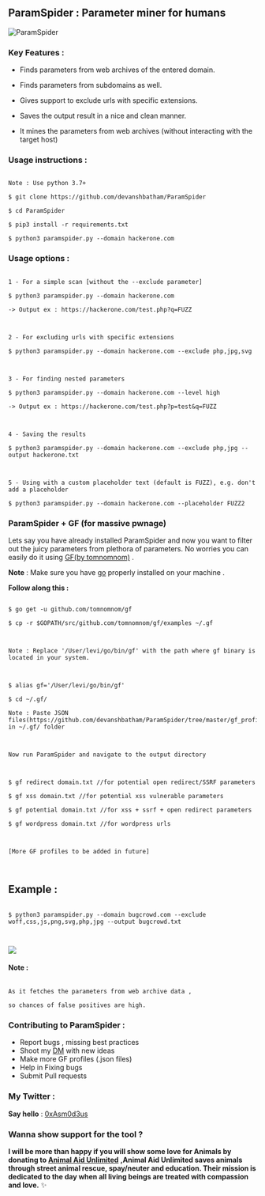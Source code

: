 
  

## ParamSpider : Parameter miner for humans

![ParamSpider](https://raw.githubusercontent.com/devanshbatham/ParamSpider/master/static/banner.PNG)

### Key Features :

  

- Finds parameters from web archives of the entered domain.

- Finds parameters from subdomains as well.

- Gives support to exclude urls with specific extensions.

- Saves the output result in a nice and clean manner.

- It mines the parameters from web archives (without interacting with the target host)

  

### Usage instructions :

```

Note : Use python 3.7+

$ git clone https://github.com/devanshbatham/ParamSpider

$ cd ParamSpider

$ pip3 install -r requirements.txt

$ python3 paramspider.py --domain hackerone.com

```

  

### Usage options :

```

1 - For a simple scan [without the --exclude parameter]

$ python3 paramspider.py --domain hackerone.com

-> Output ex : https://hackerone.com/test.php?q=FUZZ

  

2 - For excluding urls with specific extensions

$ python3 paramspider.py --domain hackerone.com --exclude php,jpg,svg

  

3 - For finding nested parameters

$ python3 paramspider.py --domain hackerone.com --level high

-> Output ex : https://hackerone.com/test.php?p=test&q=FUZZ

  

4 - Saving the results

$ python3 paramspider.py --domain hackerone.com --exclude php,jpg --output hackerone.txt

  

5 - Using with a custom placeholder text (default is FUZZ), e.g. don't add a placeholder

$ python3 paramspider.py --domain hackerone.com --placeholder FUZZ2

```

### ParamSpider + GF (for massive pwnage)

  

Lets say you have already installed ParamSpider and now you want to filter out the juicy parameters from plethora of parameters. No worries you can easily do it using [GF(by tomnomnom)](https://github.com/tomnomnom/gf) .

  

**Note** : Make sure you have [go](https://golang.org/doc/install) properly installed on your machine .

  

**Follow along this :**

```

$ go get -u github.com/tomnomnom/gf

$ cp -r $GOPATH/src/github.com/tomnomnom/gf/examples ~/.gf

  

Note : Replace '/User/levi/go/bin/gf' with the path where gf binary is located in your system.

  

$ alias gf='/User/levi/go/bin/gf'

$ cd ~/.gf/

Note : Paste JSON files(https://github.com/devanshbatham/ParamSpider/tree/master/gf_profiles) in ~/.gf/ folder

  

Now run ParamSpider and navigate to the output directory

  

$ gf redirect domain.txt //for potential open redirect/SSRF parameters

$ gf xss domain.txt //for potential xss vulnerable parameters

$ gf potential domain.txt //for xss + ssrf + open redirect parameters

$ gf wordpress domain.txt //for wordpress urls

  

[More GF profiles to be added in future]

  

```

  

## Example :

```

$ python3 paramspider.py --domain bugcrowd.com --exclude woff,css,js,png,svg,php,jpg --output bugcrowd.txt

  

```

  

![](https://raw.githubusercontent.com/devanshbatham/ParamSpider/master/static/example.PNG)

  

#### Note :

```

As it fetches the parameters from web archive data ,

so chances of false positives are high.

```
### Contributing to ParamSpider :

 - Report bugs , missing best practices 
 - Shoot my [DM](https://twitter.com/0xAsm0d3us) with new ideas 
 - Make more GF profiles (.json files)
 - Help in Fixing bugs
 - Submit Pull requests 

 
  

### My Twitter :


**Say hello** : [0xAsm0d3us](https://twitter.com/0xAsm0d3us)

  
### Wanna show support for the tool ?


**I will be more than happy if you will show some love for Animals by donating to [Animal Aid Unlimited](https://animalaidunlimited.org/)**  **,Animal Aid Unlimited saves animals through street animal rescue, spay/neuter and education. Their mission is dedicated to the day when all living beings are treated with compassion and love.** ✨

